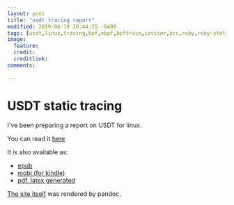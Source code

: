 ```yaml
---
layout: post
title: "usdt tracing report"
modified: 2019-04-19 20:44:25 -0400
tags: [usdt,linux,tracing,bpf,ebpf,bpftrace,iovisor,bcc,ruby,ruby-static-tracing]
image:
  feature: 
  credit: 
  creditlink: 
comments: 

---
```


# USDT static tracing

I've been preparing a report on USDT for linux.

You can read it [here](https://blog.srvthe.net/usdt-report-doc/)

It is also available as:

* [epub](https://blog.srvthe.net/usdt-report-doc/output/doc.epub)
* [mobi (for kindle)](https://blog.srvthe.net/usdt-report-doc/output/doc.mobi)
* [pdf, latex generated](https://blog.srvthe.net/usdt-report-doc/output/doc.pdf)

[The site itself](https://blog.srvthe.net/usdt-report-doc/index.html) was rendered by pandoc.
